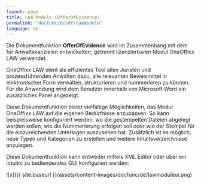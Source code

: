 ```yaml
---
layout: page
title: LAW Module (OfferOfEvidence)
permalink: "docfunc/de/df/lawmodule"
language: de
---
```


Die Dokumentfunktion **OfferOfEvidence** wird im Zusammenhang mit dem für Anwaltskanzleien entwickelten, getrennt lizenzierbaren Modul OneOffixx LAW verwendet. 

OneOffixx LAW dient als effizientes Tool allen Juristen und prozessführenden Anwälten dazu, alle relevanten Beweismittel in elektronischer Form verwalten, strukturieren und nummerieren  zu können. Für die Anwendung wird dem Benutzer innerhalb von Microsoft Word ein zusätzliches Panel angezeigt.

Diese Dokumentfunktion bietet vielfältige Möglichkeiten, das Modul OneOffixx LAW auf die eigenen Bedürfnisse anzupassen. So kann beispielsweise konfiguriert werden, wo die gestempelten Dateien abgelegt werden sollen, wie die Nummerierung erfolgen soll oder wie der Stempel für die einzureichenden Unterlagen auszusehen hat. Zusätzlich ist es möglich, neue Typen und Kategorien zu erstellen und weitere Inhaltsverzeichnisse anzulegen.

Diese Dokumentfunktion kann entweder mittels XML Editor oder über ein intuitiv zu bediendendes GUI konfiguriert werden:

![x]({{ site.baseurl }}/assets/content-images/docfunc/de/lawmoduleui.png)
